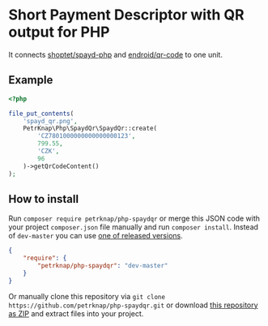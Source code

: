 # Short Payment Descriptor with QR output for PHP

It connects [shoptet/spayd-php] and [endroid/qr-code] to one unit.

## Example

```php
<?php

file_put_contents(
    'spayd_qr.png',
    PetrKnap\Php\SpaydQr\SpaydQr::create(
        'CZ7801000000000000000123',
        799.55,
        'CZK',
        96
    )->getQrCodeContent()
);
```


## How to install

Run `composer require petrknap/php-spaydqr` or merge this JSON code with your project `composer.json` file manually and run `composer install`. Instead of `dev-master` you can use [one of released versions].

```json
{
    "require": {
        "petrknap/php-spaydqr": "dev-master"
    }
}
```

Or manually clone this repository via `git clone https://github.com/petrknap/php-spaydqr.git` or download [this repository as ZIP] and extract files into your project.



[one of released versions]:https://github.com/petrknap/php-spaydqr/releases
[this repository as ZIP]:https://github.com/petrknap/php-spaydqr/archive/master.zip




[shoptet/spayd-php]:https://github.com/shoptet/spayd-php
[endroid/qr-code]:https://github.com/endroid/qr-code
